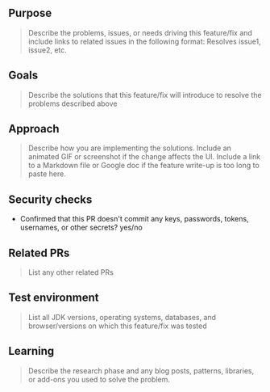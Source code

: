 ## Purpose
> Describe the problems, issues, or needs driving this feature/fix and include links to related issues in the following format: Resolves issue1, issue2, etc.

## Goals
> Describe the solutions that this feature/fix will introduce to resolve the problems described above

## Approach
> Describe how you are implementing the solutions. Include an animated GIF or screenshot if the change affects the UI. Include a link to a Markdown file or Google doc if the feature write-up is too long to paste here.

## Security checks
 - Confirmed that this PR doesn't commit any keys, passwords, tokens, usernames, or other secrets? yes/no

## Related PRs
> List any other related PRs

## Test environment
> List all JDK versions, operating systems, databases, and browser/versions on which this feature/fix was tested
 
## Learning
> Describe the research phase and any blog posts, patterns, libraries, or add-ons you used to solve the problem.

